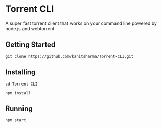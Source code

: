 # Torrent CLI

A super fast torrent client that works on your command line powered by node.js and webtorrent

## Getting Started

```
git clone https://github.com/kanitsharma/Torrent-CLI.git
```
## Installing

```
cd Torrent-CLI
```
```
npm install
```
## Running

```
npm start
```
